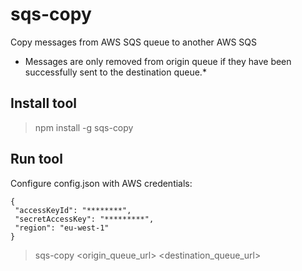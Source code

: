 # sqs-copy
Copy messages from AWS SQS queue to another AWS SQS

* Messages are only removed from origin queue if they have been successfully sent to the destination queue.*


## Install tool

> npm install -g sqs-copy


## Run tool

Configure config.json with AWS credentials:

```
{
 "accessKeyId": "********",
 "secretAccessKey": "*********",
 "region": "eu-west-1"
}
```

> sqs-copy <origin_queue_url> <destination_queue_url>

